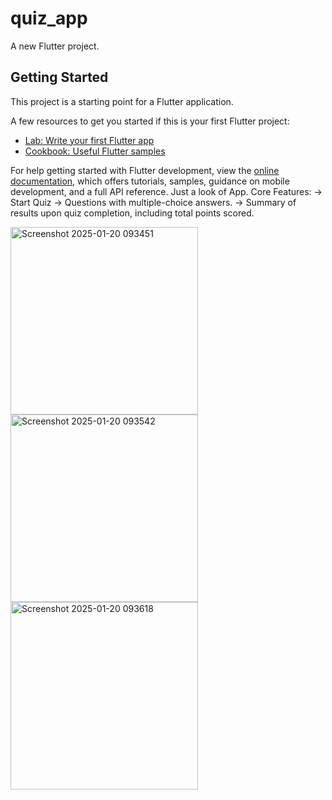 # quiz_app

A new Flutter project.

## Getting Started

This project is a starting point for a Flutter application.

A few resources to get you started if this is your first Flutter project:

- [Lab: Write your first Flutter app](https://docs.flutter.dev/get-started/codelab)
- [Cookbook: Useful Flutter samples](https://docs.flutter.dev/cookbook)

For help getting started with Flutter development, view the
[online documentation](https://docs.flutter.dev/), which offers tutorials,
samples, guidance on mobile development, and a full API reference.
Just a look of App.
Core Features:
-> Start Quiz
-> Questions with multiple-choice answers.
-> Summary of results upon quiz completion, including total points scored.

<img width="300" alt="Screenshot 2025-01-20 093451" src="https://github.com/user-attachments/assets/b783fd4e-0be9-4227-98b1-61be0613ffb2" />
<img width="300" alt="Screenshot 2025-01-20 093542" src="https://github.com/user-attachments/assets/b7da8b43-41a3-4948-8b28-ef6642a1fa5d" />
<img width="300" alt="Screenshot 2025-01-20 093618" src="https://github.com/user-attachments/assets/7454a58c-da96-4249-9aad-05ca5892e61c" />
